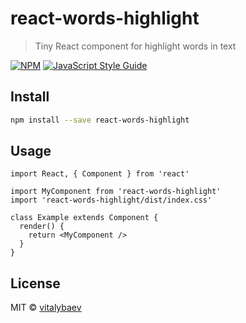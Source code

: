 # react-words-highlight

> Tiny React component for highlight words in text

[![NPM](https://img.shields.io/npm/v/react-words-highlight.svg)](https://www.npmjs.com/package/react-words-highlight) [![JavaScript Style Guide](https://img.shields.io/badge/code_style-standard-brightgreen.svg)](https://standardjs.com)

## Install

```bash
npm install --save react-words-highlight
```

## Usage

```tsx
import React, { Component } from 'react'

import MyComponent from 'react-words-highlight'
import 'react-words-highlight/dist/index.css'

class Example extends Component {
  render() {
    return <MyComponent />
  }
}
```

## License

MIT © [vitalybaev](https://github.com/vitalybaev)
